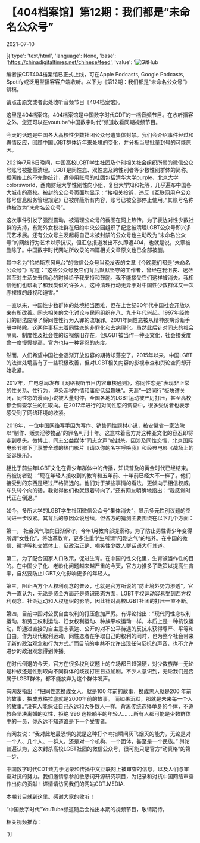 # 【404档案馆】第12期：我们都是“未命名公众号”

2021-07-10

[{'type': 'text/html', 'language': None, 'base': 'https://chinadigitaltimes.net/chinese/feed', 'value': '![GitHub](https://chinadigitaltimes.net/chinese/files/2021/06/海报2-1024x1024.jpg)



编者按CDT404档案馆已正式上线，可在Apple Podcasts, Google Podcasts, Spotify或泛用型播客客户端收听。以下为《第12期：我们都是“未命名公众号”》讲稿。

请点击原文或者此处收听音频节目《404档案馆》。



这里是404档案馆。404档案馆是中国数字时代CDT的一档音频节目。在收听播客之外，您还可以在youtube“中国数字时代”频道收看同期视频节目。

今天的话题是中国各大高校性少数社团公众号遭集体封禁。我们会介绍事件经过和舆情反应，回顾中国LGBT群体近年来处境的变化，并分析当局批量封号的可能原因。

2021年7月6日晚间，中国高校LGBT学生社团及个别相关社会组织所属的微信公众号账号被批量清理。LGBT是同性恋、双性恋及跨性别者等少数性别群体的简称。据网络上的不完整统计，遭停用账号的社团包括清华大学purple、北京大学colorsworld、西南财经大学性别性向小组、复旦大学知和社等，几乎遍布中国各大城市的高校。被封的公众号页面均显示：“接相关投诉，违反《互联网用户公众帐号信息服务管理规定》已被屏蔽所有内容，账号已被全部停止使用。”其账号名称也被改为“未命名公众号”。

这次事件引发了强烈震动，被清理公众号的截图在网上热传。为了表达对性少数社群的支持，有海外女权社群在纽约中央公园组织了纪念被清理LGBT公众号即兴多元艺术展。还有公众号主发起将自己未被封禁的公众号也主动改为“未命名公众号”的网络行为艺术以示抗议，但汇总报道发出不久即遭404，也就是说，文章被删除了。中国数字时代网站所收录的四篇相关文章原文也已全部被删。

其中名为“恰帕斯东风电台”的微信公众号当晚发表的文章《今晚我们都是“未命名公众号”》写道：“这些公众号及它们背后默默坚守的工作者，曾经在我沮丧、迷茫甚至对生活失去信心的时候给予我支持和鼓励。我不能接受它们这样被消失。我相信他们也帮助了和我类似的许多人。这种清理行动无异于对中国性少数群体又一次赤裸裸的歧视和迫害。”

一直以来，中国性少数群体的处境相当困难，但在上世纪80年代中国社会开放以来有所改善。同志相关的文化讨论与民间组织在八、九十年代兴起。1997年经修订的刑法废除了将同性性行为入罪的流氓罪。2001年同性恋被从精神疾病诊断手册中移除。这两件事标志着同性恋的非罪化和去病理化。虽然此后针对同志的社会隔离、制度性及社会性的歧视依旧存在，但LGBT被当作一种亚文化，社会接受度曾一度慢慢提高，官方也持一种容忍的态度。

然而，人们希望中国社会逐渐开放包容的期待却落空了。2015年以来，中国LGBT的法律处境虽有了一些积极改善，但对LGBT相关内容的影视审查和舆论空间却开始收紧。

2017年，广电总局发布《网络视听节目内容审核通则》，称同性恋是“表现非正常的性关系、性行为，渲染淫秽色情和庸俗低级趣味”。天涯“一路同行”板块遭关闭，同性恋的漫画小说被大量封停，全国各地的LGBT运动被严厉打压，甚至高校都会调查学生的性取向。在2017年进行的对同性恋的调查中，很多受访者也表示感受到了网络环境的收紧。

2018年，一位中国网络写手因为写作、销售同性题材小说，被安徽省一家法院以“制作、贩卖淫秽物品”的罪名判刑十年。这意味着官方对这种亚文化的容忍即将走到尽头。微博上，同志公益媒体“同志之声”被封杀。因涉及同性恋情，北京国际电影节撤下了享誉全球的热门影片《请以你的名字呼唤我》和经典电影《战场上的圣诞快乐》。

相比于前些年LGBT文化在青少年群体中的传播，知识普及的黄金时代已经结束。有被访者说：“现在年轻人接收到的教育和五年前、十年前已经大不一样了。他们接受到的东西是经过严格筛选的。他们对于某些事情的看法，更倾向于相信权威。车头转个向的话，我觉得他们也就跟着转向了。”还有网友明确地指出：“我感觉时代正在倒退。”

如今，多所大学的LGBT学生社团微信公众号“集体消失”，显示多元性別议题的空间进一步收紧。其背后的原因众说纷纭，但各方的猜测主要围绕在以下几个方面：

第一， 社会风气取向日渐保守。今年1月教育部提案称，为了防止男性青少年变得所谓“女性化”，将改革教育，更多注重学生所谓“阳刚之气”的培养。在中国的微信、微博等社交媒体上，反政治正确、嘲笑性少数人群话语大行其道。

第二，为了配合国家人口政策，促进生育。在中国的性文化里，生育被当作性的目的。在中国少子化、老龄化问题越来越严重的今天，官方力推多子政策以提高生育率，自然要防止LGBT文化影响更多的年轻人。

第三，阻止西方个人权利观念的普及，也就是官方所说的“防止境外势力渗透“。官方一直认为，无论是资金方面还是意识形态方面，LGBT平权运动容易受到西方权利观念、社会运动和人权组织的影响，因此针对高校LGBT社团的打压一直不断。

第四，目前中国对公民自由权利的打压愈加严厉。有评论指出：“现代同性恋权利运动，和劳工权利运动、妇女权利运动、种族平权运动一样，本质上是一种抗议运动，即通过直接的自主意志表达、公开的对不公平待遇的反抗来获得尊严、平等和自由。作为现代权利运动，同性恋者在争取自己的权利的同时，也为整个社会带来了新的政治观念和行为方式。”而目前的中共不允许出现任何反抗的声音，也不允许进步的政治观念得到传播。

在时代倒退的今天，官方在很多权利议题上的立场都日趋强硬，对少数族群&#8212;无论是种族还是性别取向不同群体的歧视打压日益加剧。不少人意识到，无论我们是否属于LGBT群体，都不能放弃为这个群体发声。

有网友指出：“把同性恋换成女人，就是100 年前的故事，换成黑人就是200 年前的故事，换成苏格拉底就是2000年前的故事。 而如果沉默，那就是未来每一个人的故事。”没有人能保证自己永远和大多数人一样。背离传统选择单身的个体，不遵教条坚决离婚的女性，拒绝 996 选择躺平的年轻人… …所有人都可能是少数群体中的一员，你永远不知道谁是下一个受害者。

有网友说：“我对此地最恐惧的就是这种打个响指瞬间灰飞烟灭的能力，无论是对一个人、几个人、一群人，还是对一个机构、一个团体，甚至是一个民族。” 舆论普遍认为，这次封杀高校LGBT社团的微信公众号，很可能只是官方“动真格”的第一步。

中国数字时代CDT致力于记录和传播中文互联网上被审查的信息，以及人们与审查对抗的努力。我们邀请您参加敏感词开源研究项目，为记录和对抗中国网络审查作出你的贡献！详情请访问我们的网站CDT.MEDIA.

本期节目就到这里。感谢大家的收听！

“中国数字时代”YouTube频道随后会推出本期的视频节目，敬请期待。

相关视频推荐：

'}]